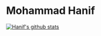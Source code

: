 # Mohammad Hanif

[![Hanif's github stats](https://github-readme-stats.vercel.app/api?username=cakhanif)](https://github.com/anuraghazra/github-readme-stats)
